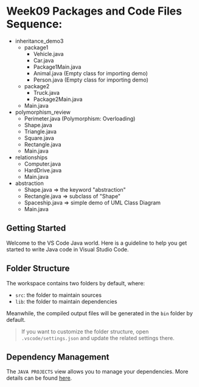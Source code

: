 # Week09 Packages and Code Files Sequence:
- inheritance_demo3
    - package1
        - Vehicle.java
        - Car.java
        - Package1Main.java
        - Animal.java (Empty class for importing demo)
        - Person.java (Empty class for importing demo)
    - package2
        - Truck.java
        - Package2Main.java
    - Main.java
- polymorphism_review
    - Perimeter.java (Polymorphism: Overloading)
    - Shape.java
    - Triangle.java
    - Square.java
    - Rectangle.java
    - Main.java
- relationships
    - Computer.java
    - HardDrive.java
    - Main.java
- abstraction
    - Shape.java => the keyword "abstraction"
    - Rectangle.java => subclass of "Shape"
    - Spaceship.java => simple demo of UML Class Diagram
    - Main.java

## Getting Started

Welcome to the VS Code Java world. Here is a guideline to help you get started to write Java code in Visual Studio Code.

## Folder Structure

The workspace contains two folders by default, where:

- `src`: the folder to maintain sources
- `lib`: the folder to maintain dependencies

Meanwhile, the compiled output files will be generated in the `bin` folder by default.

> If you want to customize the folder structure, open `.vscode/settings.json` and update the related settings there.

## Dependency Management

The `JAVA PROJECTS` view allows you to manage your dependencies. More details can be found [here](https://github.com/microsoft/vscode-java-dependency#manage-dependencies).
